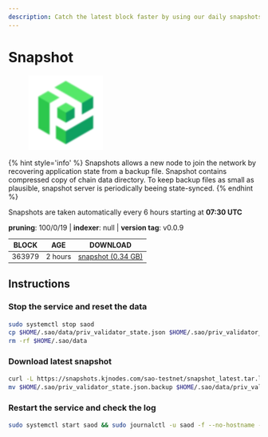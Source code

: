 ```yaml
---
description: Catch the latest block faster by using our daily snapshots.
---
```


# Snapshot

<figure><img src="https://raw.githubusercontent.com/kj89/cosmos-images/main/logos/sao.png" width="150" alt=""><figcaption></figcaption></figure>

{% hint style='info' %}
Snapshots allows a new node to join the network by recovering application state from a backup file. 
Snapshot contains compressed copy of chain data directory. To keep backup files as small as plausible, 
snapshot server is periodically beeing state-synced.
{% endhint %}

Snapshots are taken automatically every 6 hours starting at **07:30 UTC**

**pruning**: 100/0/19 | **indexer**: null | **version tag**: v0.0.9

| BLOCK             | AGE             | DOWNLOAD                                                                                            |
| ----------------- | --------------- | --------------------------------------------------------------------------------------------------- |
| 363979 | 2 hours | [snapshot (0.34 GB)](https://snapshots.kjnodes.com/sao-testnet/snapshot\_latest.tar.lz4) |

## Instructions

### Stop the service and reset the data

```bash
sudo systemctl stop saod
cp $HOME/.sao/data/priv_validator_state.json $HOME/.sao/priv_validator_state.json.backup
rm -rf $HOME/.sao/data
```

### Download latest snapshot

```bash
curl -L https://snapshots.kjnodes.com/sao-testnet/snapshot_latest.tar.lz4 | tar -Ilz4 -xf - -C $HOME/.sao
mv $HOME/.sao/priv_validator_state.json.backup $HOME/.sao/data/priv_validator_state.json
```

### Restart the service and check the log

```bash
sudo systemctl start saod && sudo journalctl -u saod -f --no-hostname -o cat
```
